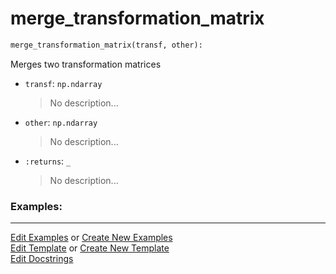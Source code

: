 # <a id="McUtils.Numputils.TransformationTransformations.merge_transformation_matrix">merge_transformation_matrix</a>

```python
merge_transformation_matrix(transf, other): 
```
Merges two transformation matrices
- `transf`: `np.ndarray`
    >No description...
- `other`: `np.ndarray`
    >No description...
- `:returns`: `_`
    >No description... 

### Examples: 


___

[Edit Examples](https://github.com/McCoyGroup/References/edit/gh-pages/Documentation/examples/McUtils/Numputils/TransformationTransformations/merge_transformation_matrix.md) or 
[Create New Examples](https://github.com/McCoyGroup/References/new/gh-pages/?filename=Documentation/examples/McUtils/Numputils/TransformationTransformations/merge_transformation_matrix.md) <br/>
[Edit Template](https://github.com/McCoyGroup/References/edit/gh-pages/Documentation/templates/McUtils/Numputils/TransformationTransformations/merge_transformation_matrix.md) or 
[Create New Template](https://github.com/McCoyGroup/References/new/gh-pages/?filename=Documentation/templates/McUtils/Numputils/TransformationTransformations/merge_transformation_matrix.md) <br/>
[Edit Docstrings](https://github.com/McCoyGroup/McUtils/edit/master/Numputils/TransformationTransformations.py?message=Update%20Docs)